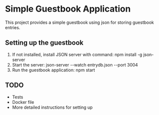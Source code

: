 # Simple Guestbook Application

This project provides a simple guestbook using json for storing guestbook entries.

## Setting up the guestbook
1. If not installed, install JSON server with command: npm install -g json-server
2. Start the server: json-server --watch entrydb.json --port 3004
3. Run the guestbook application: npm start

## TODO
* Tests
* Docker file
* More detailed instructions for setting up
